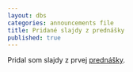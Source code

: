 ```yaml
---
layout: dbs
categories: announcements file
title: Pridané slajdy z prednášky
published: true
---
```

Pridal som slajdy z prvej [prednášky](/lectures/).

